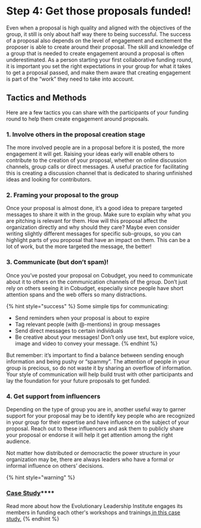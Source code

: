 # Step 4: Get those proposals funded!

Even when a proposal is high quality and aligned with the objectives of the group, it still is only about half way there to being successful. The success of a proposal also depends on the level of engagement and excitement the proposer is able to create around their proposal. The skill and knowledge of a group that is needed to create engagement around a proposal is often underestimated. As a person starting your first collaborative funding round, it is important you set the right expectations in your group for what it takes to get a proposal passed, and make them aware that creating engagement is part of the “work” they need to take into account.

## Tactics and Methods

Here are a few tactics you can share with the participants of your funding round to help them create engagement around proposals.

### 1. Involve others in the proposal creation stage

The more involved people are in a proposal before it is posted, the more engagement it will get. Raising your ideas early will enable others to contribute to the creation of your proposal, whether on online discussion channels, group calls or direct messages. A useful practice for facilitating this is creating a discussion channel that is dedicated to sharing unfinished ideas and looking for contributors.

### 2. Framing your proposal to the group

Once your proposal is almost done, it’s a good idea to prepare targeted messages to share it with in the group. Make sure to explain why what you are pitching is relevant for them. How will this proposal affect the organization directly and why should they care? Maybe even consider writing slightly different messages for specific sub-groups, so you can highlight parts of you proposal that have an impact on them. This can be a lot of work, but the more targeted the message, the better!

### 3. Communicate \(but don’t spam\)!

Once you’ve posted your proposal on Cobudget, you need to communicate about it to others on the communication channels of the group. Don’t just rely on others seeing it in Cobudget, especially since people have short attention spans and the web offers so many distractions.

{% hint style="success" %}
Some simple tips for communicating:

* Send reminders when your proposal is about to expire
* Tag relevant people \(with @-mentions\) in group messages
* Send direct messages to certain individuals
* Be creative about your messages! Don’t only use text, but explore voice, image and video to convey your message.
{% endhint %}

But remember: it’s important to find a balance between sending enough information and being pushy or “spammy”. The attention of people in your group is precious, so do not waste it by sharing an overflow of information. Your style of communication will help build trust with other participants and lay the foundation for your future proposals to get funded.

### 4. Get support from influencers

Depending on the type of group you are in, another useful way to garner support for your proposal may be to identify key people who are recognized in your group for their expertise and have influence on the subject of your proposal. Reach out to these influencers and ask them to publicly share your proposal or endorse it will help it get attention among the right audience.

Not matter how distributed or democractic the power structure in your organization may be, there are always leaders who have a formal or informal influence on others’ decisions.

{% hint style="warning" %}
### [**Case Study**](https://stories.greaterthan.finance/cobudgeting-for-member-engagement-bd1c54ed434)\*\*\*\*

Read more about how the Evolutionary Leadership Institute engages its members in funding each other's workshops and trainings[ in this case study.](https://stories.greaterthan.finance/cobudgeting-for-member-engagement-bd1c54ed434)
{% endhint %}

